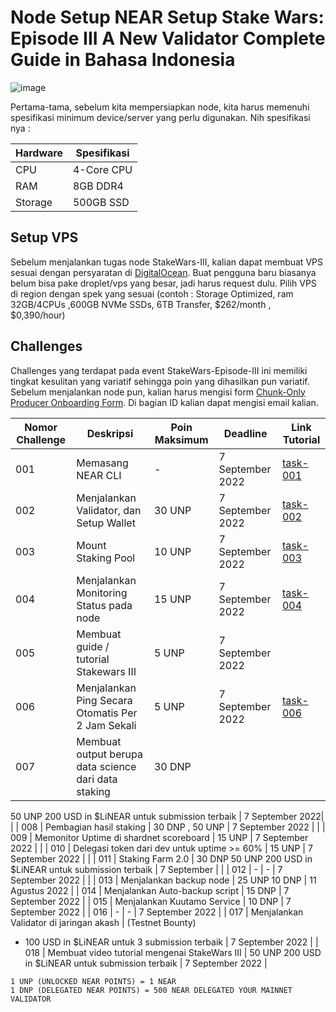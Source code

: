 # Node Setup NEAR Setup Stake Wars: Episode III A New Validator Complete Guide in Bahasa Indonesia

![image](https://user-images.githubusercontent.com/100946299/180820007-7114510b-0c25-40cf-bc52-9d1534901156.png)

Pertama-tama, sebelum kita mempersiapkan node, kita harus memenuhi spesifikasi minimum device/server yang perlu digunakan. Nih spesifikasi nya :

| Hardware       | Spesifikasi       |
| -------------- | ---------------   |
| CPU            | 4-Core CPU        |
| RAM            | 8GB DDR4          |
| Storage        | 500GB SSD         |

## Setup VPS
Sebelum menjalankan tugas node StakeWars-III, kalian dapat membuat VPS sesuai dengan persyaratan di [DigitalOcean](https://www.digitalocean.com/?refcode=3e669f831302&utm_campaign=Referral_Invite&utm_medium=Referral_Program&utm_source=badge). Buat pengguna baru biasanya belum bisa pake droplet/vps yang besar, jadi harus request dulu. Pilih VPS di region dengan spek yang sesuai (contoh : Storage Optimized, ram 32GB/4CPUs ,600GB NVMe SSDs, 6TB Transfer, $262/month , $0,390/hour)

## Challenges

Challenges yang terdapat pada event StakeWars-Episode-III ini memiliki tingkat kesulitan yang variatif sehingga poin yang dihasilkan pun variatif. Sebelum menjalankan node pun, kalian harus mengisi form [Chunk-Only Producer Onboarding Form](https://nearprotocol1001.typeform.com/to/Z39N7cU9). Di bagian ID kalian dapat mengisi email kalian.

| Nomor Challenge                                                          | Deskripsi                                                                         | Poin Maksimum    | Deadline        | Link Tutorial  |
| ------------------------------------------------------------------------ | --------------------------------------------------------------------------------- | ---------------- | --------------- | -------------- |
| 001                                                                      | Memasang NEAR CLI                                                                 | \-               | 7 September 2022 | [task-001](https://github.com/cbjohnson90/Testnet-Guides/blob/main/NEAR-StakeWars-III/Tasks/task-001.md) |
| 002                                                                      | Menjalankan Validator, dan Setup Wallet                                           | 30 UNP           | 7 September 2022 | [task-002](https://github.com/cbjohnson90/Testnet-Guides/blob/main/NEAR-StakeWars-III/Tasks/task-002.md) |
| 003                                                                      | Mount Staking Pool                                                                | 10 UNP           | 7 September 2022 | [task-003](https://github.com/cbjohnson90/Testnet-Guides/blob/main/NEAR-StakeWars-III/Tasks/task-003.md) |
| 004                                                                      | Menjalankan Monitoring Status pada node                                           | 15 UNP           | 7 September 2022 | [task-004](https://github.com/cbjohnson90/Testnet-Guides/blob/main/NEAR-StakeWars-III/Tasks/task-004.md) |
| 005                                                                      | Membuat guide / tutorial Stakewars III                                            | 5 UNP            | 7 September 2022 |  |
| 006                                                                      | Menjalankan Ping Secara Otomatis Per 2 Jam Sekali                                 | 5 UNP            | 7 September 2022 | [task-006](https://github.com/cbjohnson90/Testnet-Guides/blob/main/NEAR-StakeWars-III/Tasks/task-006.md) |
| 007                                                                      | Membuat output berupa data science dari data staking                              | 30 DNP
50 UNP
200 USD in $LiNEAR untuk submission terbaik           | 7 September 2022|  |
| 008                                                                      | Pembagian hasil staking                                                           | 30 DNP , 50 UNP  | 7 September 2022 |  |
| 009                                                                      | Memonitor Uptime di shardnet scoreboard                                           | 15 UNP           | 7 September 2022 |  |
| 010                                                                      | Delegasi token dari dev untuk uptime >= 60%                                       | 15 UNP           | 7 September 2022 |  |
| 011                                                                      | Staking Farm 2.0                                                                  | 30 DNP
50 UNP
200 USD in $LiNEAR untuk submission terbaik           | 7 September |  |
| 012                                                                      | -                                                                                 | -                | 7 September 2022 |  |
| 013                                                                      | Menjalankan backup node                                                           | 25 UNP
10 DNP                | 11 Agustus 2022 |
| 014                                                                      | Menjalankan Auto-backup script                                                    | 15 DNP                | 7 September 2022 |
| 015                                                                      | Menjalankan Kuutamo Service                                                        | 10 DNP                | 7 September 2022 |
| 016                                                                      | -                                                                         | -                | 7 September 2022 |
| 017                                                                      | Menjalankan Validator di jaringan akash                                    | (Testnet Bounty)
+ 100 USD in $LiNEAR untuk 3 submission terbaik                | 7 September 2022 |
| 018                                                                      | Membuat video tutorial mengenai StakeWars III                                                                   | 50 UNP
200 USD in $LiNEAR untuk submission terbaik                | 7 September 2022 |

```
1 UNP (UNLOCKED NEAR POINTS) = 1 NEAR
1 DNP (DELEGATED NEAR POINTS) = 500 NEAR DELEGATED YOUR MAINNET VALIDATOR
```

